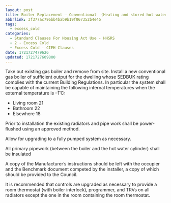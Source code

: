 ```yaml
---
layout: post
title: Boiler Replacement – Conventional  (Heating and stored hot water)
abbrlink: 3f377ac796bb4bab9b19f067352b4e45
tags:
  - excess_cold
categories:
  - Standard Clauses For Housing Act Use - HHSRS
  - 2 - Excess Cold
  - Excess Cold - CIEH Clauses
date: 1721727479626
updated: 1721727609800
---
```


Take out existing gas boiler and remove from site. Install a new conventional gas boiler of sufficient output for the dwelling whose SEDBUK rating complies with the current Building Regulations. In particular the system shall be capable of maintaining the following internal temperatures when the external temperature is –1˚C:

- Living room 21
- Bathroom 22
- Elsewhere 18

Prior to installation the existing radiators and pipe work shall be power-flushed using an approved method.

Allow for upgrading to a fully pumped system as necessary.

All primary pipework (between the boiler and the hot water cylinder) shall be insulated

A copy of the Manufacturer’s instructions should be left with the occupier and the Benchmark document competed by the installer, a copy of which should be provided to the Council.

It is recommended that controls are upgraded as necessary to provide a room thermostat (with boiler interlock), programmer, and TRVs on all radiators except the one in the room containing the room thermostat.

